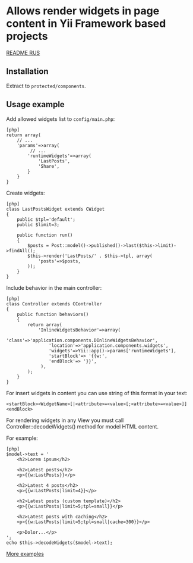 Allows render widgets in page content in Yii Framework based projects
==========================

[README RUS](http://www.elisdn.ru/blog/13/vstraivaem-vidjeti-v-tekst-stranici-v-yii)

Installation
------------

Extract to `protected/components`.

Usage example
-------------

Add allowed widgets list to `config/main.php`:
~~~
[php]
return array(
    // ...
    'params'=>array(
         // ...
        'runtimeWidgets'=>array(
            'LastPosts',
            'Share',
        }
    }
}
~~~

Create widgets:
~~~
[php]
class LastPostsWidget extends CWidget
{
    public $tpl='default';
    public $limit=3;

    public function run()
    {
        $posts = Post::model()->published()->last($this->limit)->findAll();
        $this->render('LastPosts/' . $this->tpl, array(
            'posts'=>$posts,
        ));
    }
}
~~~

Include behavior in the main controller:
~~~
[php]
class Controller extends CController
{
    public function behaviors()
    {
        return array(
            'InlineWidgetsBehavior'=>array(
                'class'=>'application.components.DInlineWidgetsBehavior',
                'location'=>'application.components.widgets',                
                'widgets'=>Yii::app()->params['runtimeWidgets'],
                'startBlock'=> '{{w:',
                'endBlock'=> '}}',
             ),
        );
    }
}
~~~

For insert widgets in content you can use string of this format in your text:
~~~
<startBlock><WidgetName>[|<attribute>=<value>[;<attribute>=<value>]]<endBlock>
~~~

For rendering widgets in any View you must call Controller::decodeWidgets() method for model HTML content. 

For example:
~~~
[php]
$model->text = '
    <h2>Lorem ipsum</h2>
    
    <h2>Latest posts</h2>
    <p>{{w:LastPosts}}</p>
    
    <h2>Latest 4 posts</h2>
    <p>{{w:LastPosts|limit=4}}</p>
    
    <h2>Latest posts (custom template)</h2>
    <p>{{w:LastPosts|limit=5;tpl=small}}</p>
    
    <h2>Latest posts with caching</h2>    
    <p>{{w:LastPosts|limit=5;tpl=small|cache=300}}</p>
    
    <p>Dolor...</p>
';
echo $this->decodeWidgets($model->text);
~~~

[More examples](http://www.elisdn.ru/blog/13/vstraivaem-vidjeti-v-tekst-stranici-v-yii)